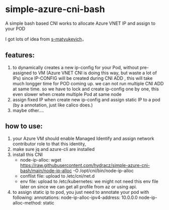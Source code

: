 # simple-azure-cni-bash
A simple bash based CNI works to allocate Azure VNET IP and assign to your POD

I got lots of idea from [s-matyukevich](https://github.com/s-matyukevich/bash-cni-plugin/blob/master/01_gcp/bash-cni)， 

## features:
1. to dynamically creates a new ip-config for your Pod, without pre-assigned to VM (Azure VNET CNI is doing this way, but waste a lot of IPs)
   since IP-CONFIG will be created during CNI ADD , this will take much longger time for POD coming up.
   we can not run multiple CNI ADD at same time. so we have to lock and create ip-config one by one,  this even slower when create multiple Pod at same node
2.  assign fixed IP when create new ip-config and assign static IP to a pod (by a annotation, just like calico does.)
3. maybe other....

## how to use:

1. your Azure VM should enable Managed Identify and assign network contributor role to that this identity,
2. make sure jq and azure-cli are installed
3. install this CNI
   - node-ip-alloc:  wget https://raw.githubusercontent.com/hydracz/simple-azure-cni-bash/main/node-ip-alloc -O /opt/cni/bin/node-ip-alloc
   - conflist file:  upload to /etc/cni/net.d
   - env file:       upload to /etc/kubernetes:  we might not need this env file later on since we can get all profile from az or using api.
4. to assign static ip to pod, you just need to annotate your pod with following:
   annotations:
     node-ip-alloc-ipv4-address: 10.0.0.0
     node-ip-alloc-method: static
